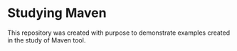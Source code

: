# Studying Maven

This repository was created with purpose to demonstrate examples created in the study of Maven tool.
